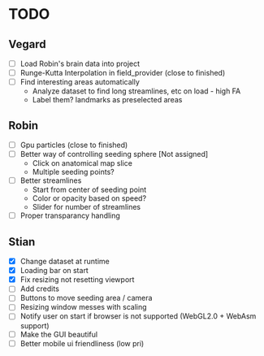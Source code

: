 # TODO

## Vegard

- [ ] Load Robin's brain data into project
- [ ] Runge-Kutta Interpolation in field_provider (close to finished)
- [ ] Find interesting areas automatically
    - Analyze dataset to find long streamlines, etc on load - high FA
    - Label them? landmarks as preselected areas

## Robin

- [ ] Gpu particles (close to finished)
- [ ] Better way of controlling seeding sphere [Not assigned]
    - Click on anatomical map slice
    - Multiple seeding points?
- [ ] Better streamlines
    - Start from center of seeding point
    - Color or opacity based on speed?
    - Slider for number of streamlines
- [ ] Proper transparancy handling

## Stian

- [x] Change dataset at runtime
- [x] Loading bar on start
- [x] Fix resizing not resetting viewport
- [ ] Add credits
- [ ] Buttons to move seeding area / camera
- [ ] Resizing window messes with scaling
- [ ] Notify user on start if browser is not supported (WebGL2.0 + WebAsm support)
- [ ] Make the GUI beautiful
- [ ] Better mobile ui friendliness (low pri)
